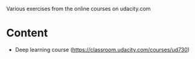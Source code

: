 Various exercises from the online courses on udacity.com

# Content

- Deep learning course (https://classroom.udacity.com/courses/ud730)

